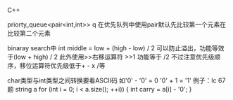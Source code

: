 C++

priorty_queue<pair<int,int>> q
在优先队列中使用pair默认先比较第一个元素在比较第二个元素

binaray search中
int middle = low + (high - low) / 2  可以防止溢出，功能等效于(low + high) / 2
此外使用>>右移运算符 >>1 功能等于 /2 不过注意优先级顺序，移位运算符优先级低于+ - x /等

char类型与int类型之间转换要看ASCII码 
如'0' - '0' = 0
  '0' + 1 = '1'
例子：lc 67题
string a
for (int i = 0; i < a.size(); ++i)) {
    int carry = a[i] - '0';
}